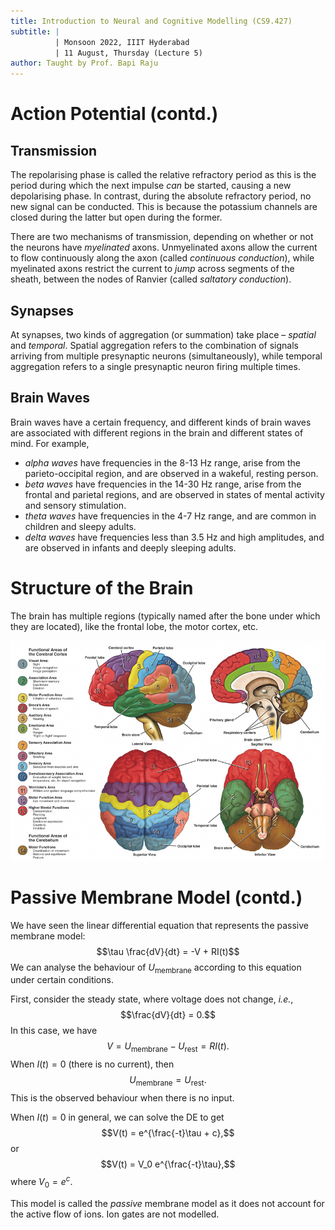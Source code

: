 ```yaml
---
title: Introduction to Neural and Cognitive Modelling (CS9.427)
subtitle: |
          | Monsoon 2022, IIIT Hyderabad
          | 11 August, Thursday (Lecture 5)
author: Taught by Prof. Bapi Raju
---
```


# Action Potential (contd.)
## Transmission
The repolarising phase is called the relative refractory period as this is the period during which the next impulse *can* be started, causing a new depolarising phase. In contrast, during the absolute refractory period, no new signal can be conducted. This is because the potassium channels are closed during the latter but open during the former.

There are two mechanisms of transmission, depending on whether or not the neurons have *myelinated* axons. Unmyelinated axons allow the current to flow continuously along the axon (called *continuous conduction*), while myelinated axons restrict the current to *jump* across segments of the sheath, between the nodes of Ranvier (called *saltatory conduction*).

## Synapses
At synapses, two kinds of aggregation (or summation) take place – *spatial* and *temporal*. Spatial aggregation refers to the combination of signals arriving from multiple presynaptic neurons (simultaneously), while temporal aggregation refers to a single presynaptic neuron firing multiple times.

## Brain Waves
Brain waves have a certain frequency, and different kinds of brain waves are associated with different regions in the brain and different states of mind. For example,

* *alpha waves* have frequencies in the 8-13 Hz range, arise from the parieto-occipital region, and are observed in a wakeful, resting person.
* *beta waves* have frequencies in the 14-30 Hz range, arise from the frontal and parietal regions, and are observed in states of mental activity and sensory stimulation.
* *theta waves* have frequencies in the 4-7 Hz range, and are common in children and sleepy adults.
* *delta waves* have frequencies less than 3.5 Hz and high amplitudes, and are observed in infants and deeply sleeping adults.

# Structure of the Brain
The brain has multiple regions (typically named after the bone under which they are located), like the frontal lobe, the motor cortex, etc.

![Structure of the Brain](structure.jpg)

# Passive Membrane Model (contd.)
We have seen the linear differential equation that represents the passive membrane model:
$$\tau \frac{dV}{dt} = -V + RI(t)$$
We can analyse the behaviour of $U_\text{membrane}$ according to this equation under certain conditions.

First, consider the steady state, where voltage does not change, *i.e.*,
$$\frac{dV}{dt} = 0.$$
In this case, we have
$$V = U_\text{membrane} - U_\text{rest} = RI(t).$$
When $I(t) = 0$ (there is no current), then
$$U_\text{membrane} = U_\text{rest}.$$
This is the observed behaviour when there is no input.

When $I(t) = 0$ in general, we can solve the DE to get
$$V(t) = e^{\frac{-t}\tau + c},$$
or
$$V(t) = V_0 e^{\frac{-t}\tau},$$
where $V_0 = e^c$.

This model is called the *passive* membrane model as it does not account for the active flow of ions. Ion gates are not modelled.
